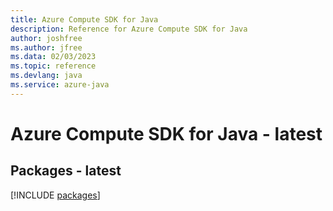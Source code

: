 ```yaml
---
title: Azure Compute SDK for Java
description: Reference for Azure Compute SDK for Java
author: joshfree
ms.author: jfree
ms.data: 02/03/2023
ms.topic: reference
ms.devlang: java
ms.service: azure-java
---
```

# Azure Compute SDK for Java - latest
## Packages - latest
[!INCLUDE [packages](compute-index.md)]